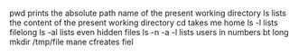 pwd prints the absolute path name of the present working directory
ls lists the content of the present working directory
cd takes me home
ls -l lists filelong
ls -al lists even hidden files
ls -n -a -l lists users in numbers bt long
mkdir /tmp/file mane cfreates fiel
